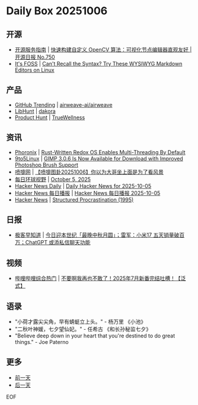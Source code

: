 # Daily Box 20251006

## 开源
- [开源服务指南](https://osguider.com/blog/) | [快速构建自定义 OpenCV 算法：可视化节点编辑器直观友好 | 开源日报 No.750](https://osguider.com/blog/post/daily/daily-750/)
- [It's FOSS](https://itsfoss.com/) | [Can't Recall the Syntax? Try These WYSIWYG Markdown Editors on Linux](https://itsfoss.com/wysiwyg-markdown-editors/)

## 产品
- [GitHub Trending](https://github.com/trending?since=daily) | [airweave-ai/airweave](https://github.com/airweave-ai/airweave)
- [LibHunt](https://www.libhunt.com/) | [dakora](https://www.libhunt.com/r/dakora)
- [Product Hunt](https://www.producthunt.com) | [TrueWellness](https://www.producthunt.com/products/truewellness)

## 资讯
- [Phoronix](https://www.phoronix.com/) | [Rust-Written Redox OS Enables Multi-Threading By Default](https://www.phoronix.com/news/Redox-OS-Multi-Threaded)
- [9to5Linux](https://9to5linux.com/) | [GIMP 3.0.6 Is Now Available for Download with Improved Photoshop Brush Support](https://9to5linux.com/gimp-3-0-6-is-now-available-for-download-with-improved-photoshop-brush-support)
- [喷嚏网](http://www.dapenti.com/blog/blog.asp?subjectid=70&name=xilei) | [【喷嚏图卦20251006】你以为大哥坐上面是为了看风景](http://www.dapenti.com/blog/more.asp?name=xilei&id=188649)
- [每日环球视野](https://idai.ly/) | [October 5, 2025](http://m.idai.ly/se/a193iG?1759622400)
- [Hacker News Daily](https://www.daemonology.net/hn-daily/) | [Daily Hacker News for 2025-10-05](https://www.daemonology.net/hn-daily/2025-10-05.html)
- [Hacker News 每日播报](https://hacker-news.agi.li/) | [Hacker News 每日播报 2025-10-05](https://hacker-news.agi.li/post/2025-10-05)
- [Hacker News](https://news.ycombinator.com/front) | [Structured Procrastination (1995)](https://news.ycombinator.com/item?id=45488261)

## 日报
- [极客早知道](https://www.geekpark.net/column/74) | [今日迎本世纪「最晚中秋月圆」；雷军：小米17 五天销量破百万；ChatGPT 或添私信聊天功能](https://www.geekpark.net/news/354774)

## 视频
- [哔哩哔哩综合热门](https://www.bilibili.com/v/popular/all/) | [不要啊我再也不敢了！2025年7月新番完结吐槽！【泛式】](https://b23.tv/BV1CExjzvEpQ)

## 语录
- "小荷才露尖尖角，早有蜻蜓立上头。" - 杨万里 《小池》
- "二秋叶神媛，七夕望仙妃。" - 任希古 《和长孙秘监七夕》
- "Believe deep down in your heart that you're destined to do great things." - Joe Paterno

## 更多
- [前一天](daily-box-20251005.md)
- [后一天](daily-box-20251007.md)

EOF